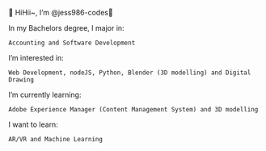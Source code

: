 👋 HiHii~, I’m @jess986-codes👋

In my Bachelors degree, I major in:
```
Accounting and Software Development
```
I’m interested in:
```
Web Development, nodeJS, Python, Blender (3D modelling) and Digital Drawing
```
I’m currently learning:
```
Adobe Experience Manager (Content Management System) and 3D modelling
```
I want to learn:
```
AR/VR and Machine Learning 
```



<!---
jess986-codes/jess986-codes is a ✨ special ✨ repository because its `README.md` (this file) appears on your GitHub profile.
You can click the Preview link to take a look at your changes.
--->
